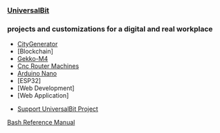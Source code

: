 ### [UniversalBit](https://github.com/universalbit-dev)

### projects and customizations for a digital and real workplace

* [CityGenerator](https://universalbit-dev.github.io/CityGenerator/)
* [Blockchain]
* [Gekko-M4](https://universalbit-dev.github.io/gekko-m4/)
* [Cnc Router Machines](https://universalbit-dev.github.io/cnc-router-machines/)
* [Arduino Nano](https://github.com/universalbit-dev/universalbit-dev/blob/main/ann/readme.md)
* [ESP32]
* [Web Development]
* [Web Application]



- [Support UniversalBit Project](https://github.com/universalbit-dev/universalbit-dev/tree/main/support)





[Bash Reference Manual](https://www.gnu.org/software/bash/manual/html_node/index.html)

